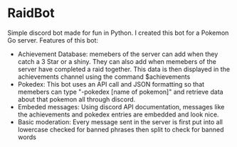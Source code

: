 # RaidBot
Simple discord bot made for fun in Python. I created this bot for a Pokemon Go server. 
Features of this bot:
  - Achievement Database: memebers of the server can add when they catch a 3 Star or a shiny. They can also add when memebers of the server have completed a raid together.
    This data is then displayed in the achievements channel using the command $achievements
  - Pokedex: This bot uses an API call and JSON formatting so that memebers can type "-pokedex [name of pokemon]" and retrieve data about that pokemon all through discord.
  - Embeded messages: Using discord API documentation, messages like the achievements and pokedex entries are embedded and look nice.
  - Basic moderation: Every message sent in the server is first put into all lowercase checked for banned phrases then split to check for banned words
